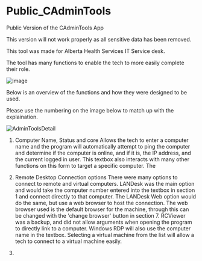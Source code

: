 # Public_CAdminTools
Public Version of the CAdminTools App 

This version will not work properly as all sensitive data has been removed.


This tool was made for Alberta Health Services IT Service desk.

The tool has many functions to enable the tech to more easily complete their role.

![image](https://user-images.githubusercontent.com/14237962/160677425-b04251df-8946-4d01-9a84-efb4f9239c1a.png)


Below is an overview of the functions and how they were designed to be used.

Please use the numbering on the image below to match up with the explaination.

![AdminToolsDetail](https://user-images.githubusercontent.com/14237962/160677640-43221b14-cc73-4bab-85f2-f4c7a4bad601.jpg)

1. Computer Name, Status and core
  Allows the tech to enter a computer name and the program will automatically attempt to ping the computer and determine if the computer is online, and if it is, the IP address, and the current logged in user. 
  This textbox also interacts with many other functions on this form to target a specific computer.
  The 

2. Remote Desktop Connection options
  There were many options to connect to remote and virtual computers. LANDesk was the main option and would take the computer number entered into the textbox in section 1 and connect directly to that computer. The LANDesk Web option would do the same, but use a web browser to host the connection. The web browser used is the default browser for the machine, through this can be changed with the 'change browser' button in section 7. RCViewer was a backup, and did not allow arguments when opening the program to directly link to a computer. Windows RDP will also use the computer name in the textbox. Selecting a virtual machine from the list will allow a tech to connect to a virtual machine easily.

3. 

